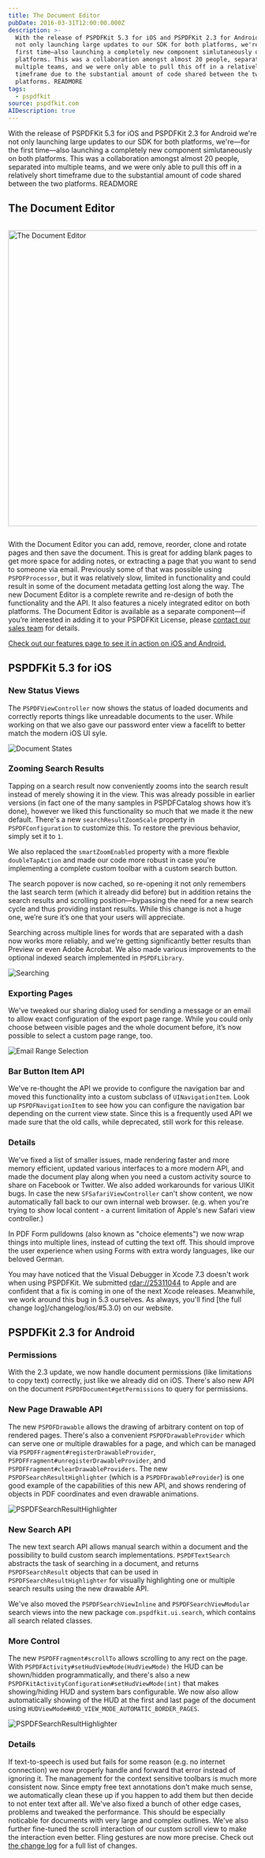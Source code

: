 ```yaml
---
title: The Document Editor
pubDate: 2016-03-31T12:00:00.000Z
description: >-
  With the release of PSPDFKit 5.3 for iOS and PSPDFKit 2.3 for Android we're
  not only launching large updates to our SDK for both platforms, we're—for the
  first time—also launching a completely new component simlutaneously on both
  platforms. This was a collaboration amongst almost 20 people, separated into
  multiple teams, and we were only able to pull this off in a relatively short
  timeframe due to the substantial amount of code shared between the two
  platforms. READMORE
tags:
  - pspdfkit
source: pspdfkit.com
AIDescription: true
---
```



With the release of PSPDFKit 5.3 for iOS and PSPDFKit 2.3 for Android we're not only launching large updates to our SDK for both platforms, we're—for the first time—also launching a completely new component simlutaneously on both platforms. This was a collaboration amongst almost 20 people, separated into multiple teams, and we were only able to pull this off in a relatively short timeframe due to the substantial amount of code shared between the two platforms.
READMORE

## The Document Editor

<img alt="The Document Editor" src="/images/blog/2016/the-document-editor/document-editor-illu.png" style="width:600px;height:auto;margin:1em auto;">

With the Document Editor you can add, remove, reorder, clone and rotate pages and then save the document. This is great for adding blank pages to get more space for adding notes, or extracting a page that you want to send to someone via email. Previously some of that was possible using `PSPDFProcessor`, but it was relatively slow, limited in functionality and could result in some of the document metadata getting lost along the way. The new Document Editor is a complete rewrite and re-design of both the functionality and the API. It also features a nicely integrated editor on both platforms. The Document Editor is available as a separate component—if you’re interested in adding it to your PSPDFKit License, please [contact our sales team](mailto:sales@pspdfkit.com) for details.

[Check out our features page to see it in action on iOS and Android.](/features/document-editor/ios/)



## PSPDFKit 5.3 for iOS

### New Status Views

The `PSPDFViewController` now shows the status of loaded documents and correctly reports things like unreadable documents to the user. While working on that we also gave our password enter view a facelift to better match the modern iOS UI syle.

![Document States](/assets/img/pspdfkit/2016/the-document-editor/document-states.gif)

### Zooming Search Results

Tapping on a search result now conveniently zooms into the search result instead of merely showing it in the view. This was already possible in earlier versions (in fact one of the many samples in PSPDFCatalog shows how it’s done), however we liked this functionality so much that we made it the new default. There's a new `searchResultZoomScale` property in `PSPDFConfiguration` to customize this. To restore the previous behavior, simply set it to `1`.

We also replaced the `smartZoomEnabled` property with a more flexble `doubleTapAction` and made our code more robust in case you're implementing a complete custom toolbar with a custom search button.

The search popover is now cached, so re-opening it not only remembers the last search term (which it already did before) but in addition retains the search results and scrolling position—bypassing the need for a new search cycle and thus providing instant results. While this change is not a huge one, we’re sure it’s one that your users will appreciate.

Searching across multiple lines for words that are separated with a dash now works more reliably, and we're getting significantly better results than Preview or even Adobe Acrobat. We also made various improvements to the optional indexed search implemented in `PSPDFLibrary`.

![Searching](/assets/img/pspdfkit/2016/the-document-editor/pspdf-search.gif)

### Exporting Pages

We've tweaked our sharing dialog used for sending a message or an email to allow exact configuration of the export page range. While you could only choose between visible pages and the whole document before, it’s now possible to select a custom page range, too.

![Email Range Selection](/assets/img/pspdfkit/2016/the-document-editor/email-range.gif)

### Bar Button Item API

We've re-thought the API we provide to configure the navigation bar and moved this functionality into a custom subclass of `UINavigationItem`. Look up `PSPDFNavigationItem` to see how you can configure the navigation bar depending on the current view state. Since this is a frequently used API we made sure that the old calls, while deprecated, still work for this release.

### Details

We've fixed a list of smaller issues, made rendering faster and more memory efficient, updated various interfaces to a more modern API, and made the document play along when you need a custom activity source to share on Facebook or Twitter. We also added workarounds for various UIKit bugs. In case the new `SFSafariViewController` can't show content, we now automatically fall back to our own internal web browser. (e.g. when you're trying to show local content - a current limitation of Apple's new Safari view controller.)

In PDF Form pulldowns (also known as "choice elements") we now wrap things into multiple lines, instead of cutting the text off. This should improve the user experience when using Forms with extra wordy languages, like our beloved German.

You may have noticed that the Visual Debugger in Xcode 7.3 doesn't work when using PSPDFKit. We submitted [rdar://25311044](https://openradar.appspot.com/25311044) to Apple and are confident that a fix is coming in one of the next Xcode releases. Meanwhile, we work around this bug in 5.3 ourselves. As always, you'll find [the full change log]/changelog/ios/#5.3.0) on our website.

## PSPDFKit 2.3 for Android

### Permissions

With the 2.3 update, we now handle document permissions (like limitations to copy text) correctly, just like we already did on iOS. There's also new API on the document `PSPDFDocument#getPermissions` to query for permissions.

### New Page Drawable API

The new `PSPDFDrawable` allows the drawing of arbitrary content on top of rendered pages. There's also a convenient `PSPDFDrawableProvider` which can serve one or multiple drawables for a page, and which can be managed via `PSPDFFragment#registerDrawableProvider`, `PSPDFFragment#unregisterDrawableProvider`, and `PSPDFFragment#clearDrawableProviders`. The new `PSPDFSearchResultHighlighter` (which is a `PSPDFDrawableProvider`) is one good example of the capabilities of this new API, and shows rendering of objects in PDF coordinates and even drawable animations.

![PSPDFSearchResultHighlighter](/assets/img/pspdfkit/2016/the-document-editor/search-result-highlighting.gif)

### New Search API

The new text search API allows manual search within a document and the possibility to build custom search implementations. `PSPDFTextSearch` abstracts the task of searching in a document, and returns `PSPDFSearchResult` objects that can be used in `PSPDFSearchResultHighlighter` for visually highlighting one or multiple search results using the new drawable API.

We've also moved the `PSPDFSearchViewInline` and `PSPDFSearchViewModular` search views into the new package `com.pspdfkit.ui.search`, which contains all search related classes.

### More Control

The new `PSPDFFragment#scrollTo` allows scrolling to any rect on the page. With `PSPDFActivity#setHudViewMode(HudViewMode)` the HUD can be shown/hidden programmatically, and there's also a new `PSPDFKitActivityConfiguration#setHudViewMode(int)` that makes showing/hiding HUD and system bars configurable. We now also allow automatically showing of the HUD at the first and last page of the document using `HUDViewMode#HUD_VIEW_MODE_AUTOMATIC_BORDER_PAGES`.

![PSPDFSearchResultHighlighter](/assets/img/pspdfkit/2016/the-document-editor/hud-at-first-page.gif)

### Details

If text-to-speech is used but fails for some reason (e.g. no internet connection) we now properly handle and forward that error instead of ignoring it. The management for the context sensitive toolbars is much more consistent now. Since empty free text annotations don't make much sense, we automatically clean these up if you happen to add them but then decide to not enter text after all. We've also fixed a bunch of other edge cases, problems and tweaked the performance. This should be especially noticable for documents with very large and complex outlines. We've also further fine-tuned the scroll interaction of our custom scroll view to make the interaction even better. Fling gestures are now more precise. Check out [the change log](/changelog/android/#2.3.0) for a full list of changes.
